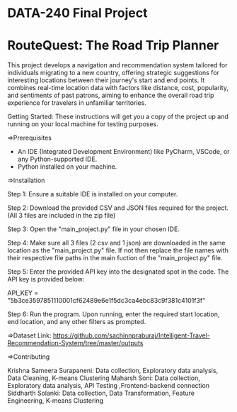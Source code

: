 # DATA-240 Final Project
# RouteQuest: The Road Trip Planner


This project develops a navigation and recommendation system tailored for individuals migrating to a new country, offering strategic suggestions for interesting locations between their journey's start and end points. It combines real-time location data with factors like distance, cost, popularity, and sentiments of past patrons, aiming to enhance the overall road trip experience for travelers in unfamiliar territories.

Getting Started: These instructions will get you a copy of the project up and running on your local machine for testing purposes.

=>Prerequisites

- An IDE (Integrated Development Environment) like PyCharm, VSCode, or any Python-supported IDE.
- Python installed on your machine.

=>Installation

Step 1: Ensure a suitable IDE is installed on your computer.

Step 2: Download the provided CSV and JSON files required for the project. (All 3 files are included in the zip file) 

Step 3: Open the "main_project.py" file in your chosen IDE.

Step 4: Make sure all 3 files (2 csv and 1 json) are downloaded in the same location as the "main_project.py" file. If not then replace the file names with their respective file paths in the main fuction of the "main_project.py" file.

Step 5: Enter the provided API key into the designated spot in the code. The API key is provided below:

API_KEY = "5b3ce3597851110001cf62489e6e1f5dc3ca4ebc83c9f381c4101f3f"

Step 6: Run the program. Upon running, enter the required start location, end location, and any other filters as prompted.

=>Dataset Link: https://github.com/sachinnpraburaj/Intelligent-Travel-Recommendation-System/tree/master/outputs

=>Contributing

Krishna Sameera Surapaneni: Data collection, Exploratory data analysis, Data Cleaning, K-means Clustering
Maharsh Soni: Data collection, Exploratory data analysis, API Testing ,Frontend-backend connection
Siddharth Solanki: Data collection, Data Transformation, Feature Engineering, K-means Clustering
